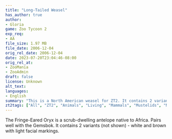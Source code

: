 ```yaml
---
title: "Long-Tailed Weasel"
has_author: true
author: 
- Gloria
game: Zoo Tycoon 2
exp_req: 
- AA
file_size: 1.97 MB
file_date: 2006-12-04
orig_rel_date: 2006-12-04
date: 2023-07-20T23:04:46-08:00
orig_rel_at: 
- ZooMania
- ZooAdmin
draft: false
license: Unknown
alt_text: 
languages:
- English
summary: "This is a North American weasel for ZT2. It contains 2 variants (not shown) - white and brown with light facial markings."
zt2tags: ["All", "ZT2", "Animals", "Living", "Mammals", "Mustelids", "North American"]
---
```


The Fringe-Eared Oryx is a scrub-dwelling antelope native to Africa. Pairs well with the Gemsbok. It contains 2 variants (not shown) - white and brown with light facial markings.